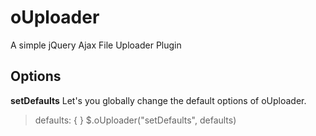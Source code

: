 # oUploader
A simple jQuery Ajax File Uploader Plugin


Options
------
**setDefaults**
Let's you globally change the default options of oUploader.
>defaults: {
}
>$.oUploader("setDefaults", defaults)
